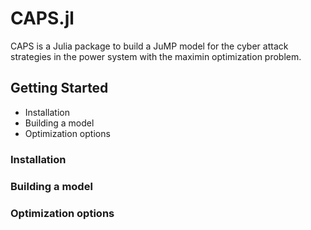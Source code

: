 
# CAPS.jl
CAPS is a Julia package to build a JuMP model for the cyber attack strategies in the power system with the maximin optimization problem. 

## Getting Started

* Installation
* Building a model
* Optimization options

### Installation

### Building a model

### Optimization options
